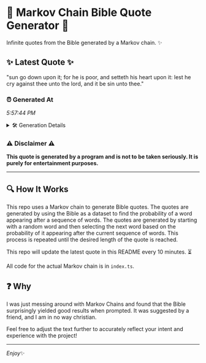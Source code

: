 # 📖 Markov Chain Bible Quote Generator 📖

Infinite quotes from the Bible generated by a Markov chain. ✨

## ✨ Latest Quote ✨
"sun go down upon it; for he is poor, and setteth his heart upon it: lest he cry against thee unto the lord, and it be sin unto thee."

### ⏰ Generated At
*5:57:44 PM*

<details>
    <summary>🛠️ Generation Details</summary>
    <p>
        <strong>🌱 Seed:</strong> sun<br>
        <strong>🔄 Iterations:</strong> 28<br>
        <strong>📜 Context History:</strong><br>[ sun ]: go<br>[ sun, go ]: down<br>[ sun, go, down ]: upon<br>[ sun, go, down, upon ]: it;<br>[ sun, go, down, upon, it; ]: for<br>[ sun, go, down, upon, it;, for ]: he<br>[ go, down, upon, it;, for, he ]: is<br>[ down, upon, it;, for, he, is ]: poor,<br>[ upon, it;, for, he, is, poor, ]: and<br>[ it;, for, he, is, poor,, and ]: setteth<br>[ for, he, is, poor,, and, setteth ]: his<br>[ he, is, poor,, and, setteth, his ]: heart<br>[ is, poor,, and, setteth, his, heart ]: upon<br>[ poor,, and, setteth, his, heart, upon ]: it:<br>[ and, setteth, his, heart, upon, it: ]: lest<br>[ setteth, his, heart, upon, it:, lest ]: he<br>[ his, heart, upon, it:, lest, he ]: cry<br>[ heart, upon, it:, lest, he, cry ]: against<br>[ upon, it:, lest, he, cry, against ]: thee<br>[ it:, lest, he, cry, against, thee ]: unto<br>[ lest, he, cry, against, thee, unto ]: the<br>[ he, cry, against, thee, unto, the ]: lord,<br>[ cry, against, thee, unto, the, lord, ]: and<br>[ against, thee, unto, the, lord,, and ]: it<br>[ thee, unto, the, lord,, and, it ]: be<br>[ unto, the, lord,, and, it, be ]: sin<br>[ the, lord,, and, it, be, sin ]: unto<br>[ lord,, and, it, be, sin, unto ]: thee.<br>
    </p>
</details>

### ⚠️ Disclaimer ⚠️
**This quote is generated by a program and is not to be taken seriously. It is purely for entertainment purposes.**

---

## 🔍 How It Works

This repo uses a Markov chain to generate Bible quotes. The quotes are generated by using the Bible as a dataset to find the probability of a word appearing after a sequence of words. The quotes are generated by starting with a random word and then selecting the next word based on the probability of it appearing after the current sequence of words. This process is repeated until the desired length of the quote is reached.

This repo will update the latest quote in this README every 10 minutes. ⏳

All code for the actual Markov chain is in `index.ts`.

## ❓ Why

I was just messing around with Markov Chains and found that the Bible surprisingly yielded good results when prompted. 
It was suggested by a friend, and I am in no way christian.

Feel free to adjust the text further to accurately reflect your intent and experience with the project!

---

*Enjoy*✨
